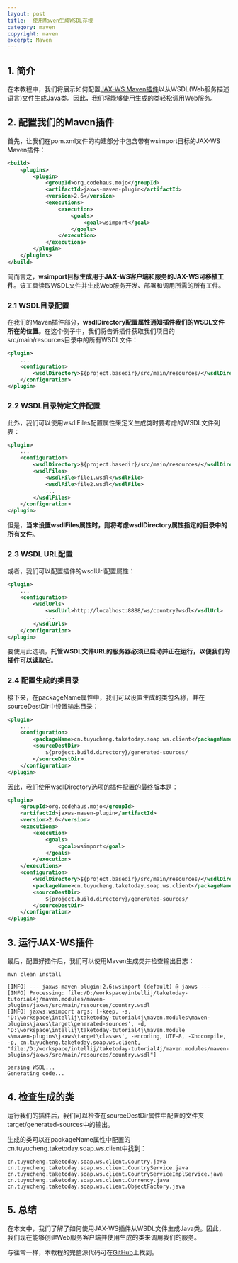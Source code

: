 ```yaml
---
layout: post
title:  使用Maven生成WSDL存根
category: maven
copyright: maven
excerpt: Maven
---
```


## 1. 简介

在本教程中，我们将展示如何配置[JAX-WS Maven插件](https://www.mojohaus.org/jaxws-maven-plugin/)以从WSDL(Web服务描述语言)文件生成Java类。因此，我们将能够使用生成的类轻松调用Web服务。

## 2. 配置我们的Maven插件

首先，让我们在pom.xml文件的构建部分中包含带有wsimport目标的JAX-WS Maven插件：

```xml
<build>
    <plugins>
        <plugin>
            <groupId>org.codehaus.mojo</groupId>
            <artifactId>jaxws-maven-plugin</artifactId>
            <version>2.6</version>
            <executions>
                <execution>
                    <goals>
                        <goal>wsimport</goal>
                    </goals>
                </execution>
            </executions>
        </plugin>
    </plugins>
</build>
```

简而言之，**wsimport目标生成用于JAX-WS客户端和服务的JAX-WS可移植工件**。该工具读取WSDL文件并生成Web服务开发、部署和调用所需的所有工件。

### 2.1 WSDL目录配置

在我们的Maven插件部分，**wsdlDirectory配置属性通知插件我们的WSDL文件所在的位置**。在这个例子中，我们将告诉插件获取我们项目的src/main/resources目录中的所有WSDL文件：

```xml
<plugin>
    ...
    <configuration>
        <wsdlDirectory>${project.basedir}/src/main/resources/</wsdlDirectory>
    </configuration>
</plugin>
```

### 2.2 WSDL目录特定文件配置

此外，我们可以使用wsdlFiles配置属性来定义生成类时要考虑的WSDL文件列表：

```xml
<plugin>
    ...
    <configuration>
        <wsdlDirectory>${project.basedir}/src/main/resources/</wsdlDirectory>
        <wsdlFiles>
            <wsdlFile>file1.wsdl</wsdlFile>
            <wsdlFile>file2.wsdl</wsdlFile>
            ...
        </wsdlFiles>
    </configuration>
</plugin>
```

但是，**当未设置wsdlFiles属性时，则将考虑wsdlDirectory属性指定的目录中的所有文件**。

### 2.3 WSDL URL配置

或者，我们可以配置插件的wsdlUrl配置属性：

```xml
<plugin>
    ...
    <configuration>
        <wsdlUrls>
            <wsdlUrl>http://localhost:8888/ws/country?wsdl</wsdlUrl>
            ...
        </wsdlUrls>
    </configuration>
</plugin>
```

要使用此选项，**托管WSDL文件URL的服务器必须已启动并正在运行，以便我们的插件可以读取它**。

### 2.4 配置生成的类目录

接下来，在packageName属性中，我们可以设置生成的类包名称，并在sourceDestDir中设置输出目录：

```xml
<plugin>
    ...
    <configuration>
        <packageName>cn.tuyucheng.taketoday.soap.ws.client</packageName>
        <sourceDestDir>
            ${project.build.directory}/generated-sources/
        </sourceDestDir>
    </configuration>
</plugin>
```

因此，我们使用wsdlDirectory选项的插件配置的最终版本是：

```xml
<plugin>
    <groupId>org.codehaus.mojo</groupId>
    <artifactId>jaxws-maven-plugin</artifactId>
    <version>2.6</version>
    <executions>
        <execution>
            <goals>
                <goal>wsimport</goal>
            </goals>
        </execution>
    </executions>
    <configuration>
        <wsdlDirectory>${project.basedir}/src/main/resources/</wsdlDirectory>
        <packageName>cn.tuyucheng.taketoday.soap.ws.client</packageName>
        <sourceDestDir>
            ${project.build.directory}/generated-sources/
        </sourceDestDir>
    </configuration>
</plugin>
```

## 3. 运行JAX-WS插件

最后，配置好插件后，我们可以使用Maven生成类并检查输出日志：

```shell
mvn clean install
```

```shell
[INFO] --- jaxws-maven-plugin:2.6:wsimport (default) @ jaxws ---
[INFO] Processing: file:/D:/workspace/intellij/taketoday-tutorial4j/maven.modules/maven-plugins/jaxws/src/main/resources/country.wsdl
[INFO] jaxws:wsimport args: [-keep, -s, 'D:\workspace\intellij\taketoday-tutorial4j\maven.modules\maven-plugins\jaxws\target\generated-sources', -d, 'D:\workspace\intellij\taketoday-tutorial4j\maven.module
s\maven-plugins\jaxws\target\classes', -encoding, UTF-8, -Xnocompile, -p, cn.tuyucheng.taketoday.soap.ws.client, "file:/D:/workspace/intellij/taketoday-tutorial4j/maven.modules/maven-plugins/jaxws/src/main/resources/country.wsdl"]

parsing WSDL...
Generating code...
```

## 4. 检查生成的类

运行我们的插件后，我们可以检查在sourceDestDir属性中配置的文件夹target/generated-sources中的输出。

生成的类可以在packageName属性中配置的cn.tuyucheng.taketoday.soap.ws.client中找到：

```text
cn.tuyucheng.taketoday.soap.ws.client.Country.java
cn.tuyucheng.taketoday.soap.ws.client.CountryService.java  
cn.tuyucheng.taketoday.soap.ws.client.CountryServiceImplService.java
cn.tuyucheng.taketoday.soap.ws.client.Currency.java
cn.tuyucheng.taketoday.soap.ws.client.ObjectFactory.java
```

## 5. 总结

在本文中，我们了解了如何使用JAX-WS插件从WSDL文件生成Java类。因此，我们现在能够创建Web服务客户端并使用生成的类来调用我们的服务。

与往常一样，本教程的完整源代码可在[GitHub](https://github.com/tuyucheng7/taketoday-tutorial4j/tree/master/maven.modules/maven-plugins/jaxws)上找到。